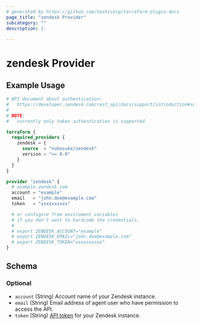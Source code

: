 ```yaml
---
# generated by https://github.com/hashicorp/terraform-plugin-docs
page_title: "zendesk Provider"
subcategory: ""
description: |-
  
---
```


# zendesk Provider



## Example Usage

```terraform
# API document about authentication:
#   https://developer.zendesk.com/rest_api/docs/support/introduction#security-and-authentication
#
# NOTE:
#   currently only token authentication is supported

terraform {
  required_providers {
    zendesk = {
      source  = "nukosuke/zendesk"
      version = ">= 0.0"
    }
  }
}

provider "zendesk" {
  # example.zendesk.com
  account = "example"
  email   = "john.doe@example.com"
  token   = "xxxxxxxxxx"

  # or configure from enviroment variables
  # if you don't want to hardcode the credentials.
  #
  # export ZENDESK_ACCOUNT="example"
  # export ZENDESK_EMAIL="john.doe@example.com"
  # export ZENDESK_TOKEN="xxxxxxxxxx"
}
```

<!-- schema generated by tfplugindocs -->
## Schema

### Optional

- `account` (String) Account name of your Zendesk instance.
- `email` (String) Email address of agent user who have permission to access the API.
- `token` (String) [API token](https://developer.zendesk.com/rest_api/docs/support/introduction#api-token) for your Zendesk instance.
